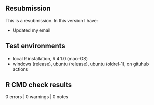 ## Resubmission
This is a resubmission. In this version I have:

* Updated my email


## Test environments
* local R installation, R 4.1.0 (mac-OS)
* windows (release), ubuntu (release), ubuntu (oldrel-1), on gituhub actions

## R CMD check results

0 errors | 0 warnings | 0 notes

